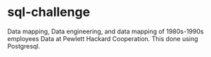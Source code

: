 # sql-challenge
Data mapping, Data engineering, and data mapping of  1980s-1990s employees Data at  Pewlett Hackard Cooperation.
This done using Postgresql.

